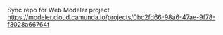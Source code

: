 Sync repo for Web Modeler project https://modeler.cloud.camunda.io/projects/0bc2fd66-98a6-47ae-9f78-f3028a66764f